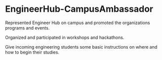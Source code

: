 # EngineerHub-CampusAmbassador
Represented Engineer Hub on campus and promoted the organizations programs and events.

Organized and participated in workshops and hackathons.

Give incoming engineering students some basic instructions on where and how to begin their studies.
